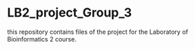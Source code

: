# LB2_project_Group_3
this repository contains files of the project for the Laboratory of Bioinformatics 2 course.
